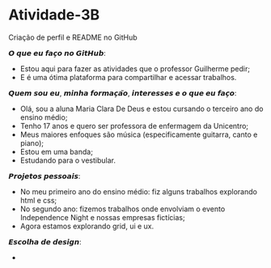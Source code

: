 # Atividade-3B
Criação de perfil e README no GitHub

𝙊 𝙦𝙪𝙚 𝙚𝙪 𝙛𝙖𝙘̧𝙤 𝙣𝙤 𝙂𝙞𝙩𝙃𝙪𝙗:
- Estou aqui para fazer as atividades que o professor Guilherme pedir;
- E é uma ótima plataforma para compartilhar e acessar trabalhos.

𝙌𝙪𝙚𝙢 𝙨𝙤𝙪 𝙚𝙪, 𝙢𝙞𝙣𝙝𝙖 𝙛𝙤𝙧𝙢𝙖𝙘̧𝙖̃𝙤, 𝙞𝙣𝙩𝙚𝙧𝙚𝙨𝙨𝙚𝙨 𝙚 𝙤 𝙦𝙪𝙚 𝙚𝙪 𝙛𝙖𝙘̧𝙤:
- Olá, sou a aluna Maria Clara De Deus e estou cursando o terceiro ano do ensino médio; 
- Tenho 17 anos e quero ser professora de enfermagem da Unicentro;
- Meus maiores enfoques são música (especificamente guitarra, canto e piano);
- Estou em uma banda;
- Estudando para o vestibular.

𝙋𝙧𝙤𝙟𝙚𝙩𝙤𝙨 𝙥𝙚𝙨𝙨𝙤𝙖𝙞𝙨:

- No meu primeiro ano do ensino médio: fiz alguns trabalhos explorando html e css;
- No segundo ano: fizemos trabalhos onde envolviam o evento Independence Night e nossas empresas fictícias;
- Agora estamos explorando grid, ui e ux.

𝙀𝙨𝙘𝙤𝙡𝙝𝙖 𝙙𝙚 𝙙𝙚𝙨𝙞𝙜𝙣:

-

